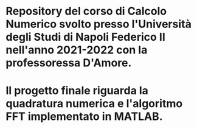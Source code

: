 # Repository del corso di Calcolo Numerico svolto presso l'Università degli Studi di Napoli Federico II nell'anno 2021-2022 con la professoressa D'Amore. 

# Il progetto finale riguarda la quadratura numerica e l'algoritmo FFT implementato in MATLAB.
